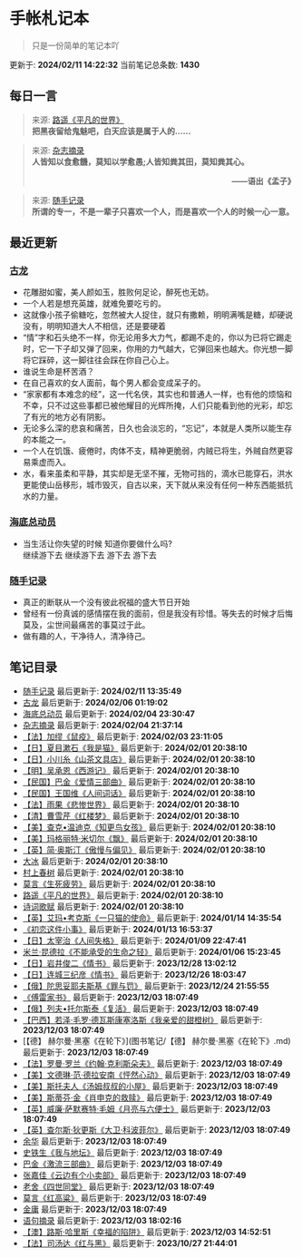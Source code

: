 # 手帐札记本
> 只是一份简单的笔记本吖

更新于: **2024/02/11 14:22:32**
当前笔记总条数: **1430**
## 每日一言
> 来源: [路遥《平凡的世界》](图书笔记/路遥《平凡的世界》.md)<br>**把黑夜留给鬼魅吧，白天应该是属于人的……**

> 来源: [杂志摘录](杂志摘录.md)<br>**人皆知以食愈饑，莫知以学愈愚;人皆知粪其田，莫知粪其心。<p align="right">——语出《孟子》</p>**

> 来源: [随手记录](随手记录.md)<br>**所谓的专一，不是一辈子只喜欢一个人，而是喜欢一个人的时候一心一意。**


## 最近更新
### [古龙](图书笔记/古龙.md)
- 花雕甜如蜜，美人颜如玉，胜败何足论，醉死也无妨。
- 一个人若是想充英雄，就难免要吃亏的。
- 这就像小孩子偷糖吃，忽然被大人捉住，就只有撒赖，明明满嘴是糖，却硬说没有，明明知道大人不相信，还是要硬着
- “情”字和石头绝不一样，你无论用多大力气，都踢不走的，你以为已将它踢走时，它一下子却又弹了回来，你用的力气越大，它弹回来也越大。你光想一脚将它踩碎，这一脚往往会踩在你自己心上。
- 谁说生命是杯苦酒？
- 在自己喜欢的女人面前，每个男人都会变成呆子的。
- “家家都有本难念的经”，这一代名侠，其实也和普通人一样，也有他的烦恼和不幸，只不过这些事都已被他耀目的光辉所掩，人们只能看到他的光彩，却忘了有光的地方必有阴影。
- 无论多么深的悲哀和痛苦，日久也会淡忘的，“忘记”，本就是人类所以能生存的本能之一。
- 一个人在饥饿、疲倦时，肉体不支，精神更脆弱，内贼已将生，外贼自然更容易乘虚而入。
- 水，看来虽柔和平静，其实却是无坚不摧，无物可挡的，滴水已能穿石，洪水更能使山岳移形，城市毁灭，自古以来，天下就从来没有任何一种东西能抵抗水的力量。

### [海底总动员](影视笔记/海底总动员.md)
- 当生活让你失望的时候  知道你要做什么吗?<br>继续游下去 继续游下去  游下去  游下去

### [随手记录](随手记录.md)
- 真正的断联从一个没有彼此祝福的盛大节日开始
- 曾经有一份真诚的感情摆在我的面前，但是我没有珍惜。等失去的时候才后悔莫及，尘世间最痛苦的事莫过于此。
- 做有趣的人，干净待人，清净待己。

## 笔记目录
- [随手记录](随手记录.md) 最后更新于: **2024/02/11 13:35:49**
- [古龙](图书笔记/古龙.md) 最后更新于: **2024/02/06 01:19:02**
- [海底总动员](影视笔记/海底总动员.md) 最后更新于: **2024/02/04 23:30:47**
- [杂志摘录](杂志摘录.md) 最后更新于: **2024/02/04 21:37:14**
- [【法】加缪《鼠疫》](图书笔记/【法】加缪《鼠疫》.md) 最后更新于: **2024/02/03 23:11:05**
- [【日】夏目漱石《我是猫》](图书笔记/【日】夏目漱石《我是猫》.md) 最后更新于: **2024/02/01 20:38:10**
- [【日】小川糸《山茶文具店》](图书笔记/【日】小川糸《山茶文具店》.md) 最后更新于: **2024/02/01 20:38:10**
- [【明】吴承恩《西游记》](图书笔记/【明】吴承恩《西游记》.md) 最后更新于: **2024/02/01 20:38:10**
- [【民国】巴金《爱情三部曲》](图书笔记/【民国】巴金《爱情三部曲》.md) 最后更新于: **2024/02/01 20:38:10**
- [【民国】王国维《人间词话》](图书笔记/【民国】王国维《人间词话》.md) 最后更新于: **2024/02/01 20:38:10**
- [【法】雨果《悲惨世界》](图书笔记/【法】雨果《悲惨世界》.md) 最后更新于: **2024/02/01 20:38:10**
- [【清】曹雪芹《红楼梦》](图书笔记/【清】曹雪芹《红楼梦》.md) 最后更新于: **2024/02/01 20:38:10**
- [【美】查克•温迪克《知更鸟女孩》](图书笔记/【美】查克•温迪克《知更鸟女孩》.md) 最后更新于: **2024/02/01 20:38:10**
- [【美】玛格丽特·米切尔《飘》](图书笔记/【美】玛格丽特·米切尔《飘》.md) 最后更新于: **2024/02/01 20:38:10**
- [【英】简·奥斯汀《傲慢与偏见》](图书笔记/【英】简·奥斯汀《傲慢与偏见》.md) 最后更新于: **2024/02/01 20:38:10**
- [大冰](图书笔记/大冰.md) 最后更新于: **2024/02/01 20:38:10**
- [村上春树](图书笔记/村上春树.md) 最后更新于: **2024/02/01 20:38:10**
- [莫言《生死疲劳》](图书笔记/莫言《生死疲劳》.md) 最后更新于: **2024/02/01 20:38:10**
- [路遥《平凡的世界》](图书笔记/路遥《平凡的世界》.md) 最后更新于: **2024/02/01 20:38:10**
- [诗词歌赋](诗词歌赋.md) 最后更新于: **2024/02/01 20:38:10**
- [【英】艾玛•考克斯《一只猫的使命》](图书笔记/【英】艾玛•考克斯《一只猫的使命》.md) 最后更新于: **2024/01/14 14:35:54**
- [《初恋这件小事》](图书笔记/《初恋这件小事》.md) 最后更新于: **2024/01/13 16:53:37**
- [【日】太宰治《人间失格》](图书笔记/【日】太宰治《人间失格》.md) 最后更新于: **2024/01/09 22:47:41**
- [米兰·昆德拉《不能承受的生命之轻》](图书笔记/米兰·昆德拉《不能承受的生命之轻》.md) 最后更新于: **2024/01/06 15:23:45**
- [【日】岩井俊二《情书》](图书笔记/【日】岩井俊二《情书》.md) 最后更新于: **2023/12/28 13:02:12**
- [【日】连城三纪彦《情书》](图书笔记/【日】连城三纪彦《情书》.md) 最后更新于: **2023/12/26 18:03:47**
- [【俄】陀思妥耶夫斯基《罪与罚》](图书笔记/【俄】陀思妥耶夫斯基《罪与罚》.md) 最后更新于: **2023/12/24 21:55:55**
- [《傅雷家书》](图书笔记/《傅雷家书》.md) 最后更新于: **2023/12/03 18:07:49**
- [【俄】列夫•托尔斯泰《复活》](图书笔记/【俄】列夫•托尔斯泰《复活》.md) 最后更新于: **2023/12/03 18:07:49**
- [【巴西】若泽·毛罗·德瓦斯康塞洛斯《我亲爱的甜橙树》](图书笔记/【巴西】若泽·毛罗·德瓦斯康塞洛斯《我亲爱的甜橙树》.md) 最后更新于: **2023/12/03 18:07:49**
- [【德】 赫尔曼·黑塞《在轮下》](图书笔记/【德】 赫尔曼·黑塞《在轮下》.md) 最后更新于: **2023/12/03 18:07:49**
- [【法】罗曼·罗兰《约翰·克利斯朵夫》](图书笔记/【法】罗曼·罗兰《约翰·克利斯朵夫》.md) 最后更新于: **2023/12/03 18:07:49**
- [【美】文德琳·范·德拉安南《怦然心动》](图书笔记/【美】文德琳·范·德拉安南《怦然心动》.md) 最后更新于: **2023/12/03 18:07:49**
- [【美】斯托夫人《汤姆叔叔的小屋》](图书笔记/【美】斯托夫人《汤姆叔叔的小屋》.md) 最后更新于: **2023/12/03 18:07:49**
- [【美】斯蒂芬·金《肖申克的救赎》](图书笔记/【美】斯蒂芬·金《肖申克的救赎》.md) 最后更新于: **2023/12/03 18:07:49**
- [【英】威廉·萨默赛特·毛姆《月亮与六便士》](图书笔记/【英】威廉·萨默赛特·毛姆《月亮与六便士》.md) 最后更新于: **2023/12/03 18:07:49**
- [【英】查尔斯·狄更斯《大卫·科波菲尔》](图书笔记/【英】查尔斯·狄更斯《大卫·科波菲尔》.md) 最后更新于: **2023/12/03 18:07:49**
- [余华](图书笔记/余华.md) 最后更新于: **2023/12/03 18:07:49**
- [史铁生《我与地坛》](图书笔记/史铁生《我与地坛》.md) 最后更新于: **2023/12/03 18:07:49**
- [巴金《激流三部曲》](图书笔记/巴金《激流三部曲》.md) 最后更新于: **2023/12/03 18:07:49**
- [张嘉佳《云边有个小卖部》](图书笔记/张嘉佳《云边有个小卖部》.md) 最后更新于: **2023/12/03 18:07:49**
- [老舍《四世同堂》](图书笔记/老舍《四世同堂》.md) 最后更新于: **2023/12/03 18:07:49**
- [莫言《红高粱》](图书笔记/莫言《红高粱》.md) 最后更新于: **2023/12/03 18:07:49**
- [金庸](图书笔记/金庸.md) 最后更新于: **2023/12/03 18:07:49**
- [语句摘录](新闻笔记/语句摘录.md) 最后更新于: **2023/12/03 18:02:16**
- [【澳】路斯·哈里斯《幸福的陷阱》](图书笔记/【澳】路斯·哈里斯《幸福的陷阱》.md) 最后更新于: **2023/12/03 14:52:51**
- [【法】司汤达《红与黑》](图书笔记/【法】司汤达《红与黑》.md) 最后更新于: **2023/10/27 21:44:01**

